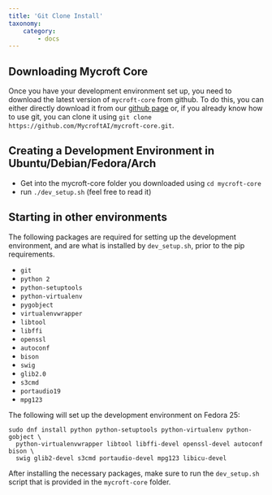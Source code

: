 ```yaml
---
title: 'Git Clone Install'
taxonomy:
    category:
        - docs
---
```


## Downloading Mycroft Core

Once you have your development environment set up, you need to download the latest version of `mycroft-core` from github.
To do this, you can either directly download it from our [github page](https://github.com/MycroftAI/mycroft-core) or, if you already know how to use git, you can clone it using `git clone https://github.com/MycroftAI/mycroft-core.git`.

## Creating a Development Environment in Ubuntu/Debian/Fedora/Arch
 - Get into the mycroft-core folder you downloaded using `cd mycroft-core`
 - run `./dev_setup.sh` (feel free to read it)

## Starting in other environments

The following packages are required for setting up the development environment,
 and are what is installed by `dev_setup.sh`, prior to the pip requirements.

 - `git`
 - `python 2`
 - `python-setuptools`
 - `python-virtualenv`
 - `pygobject`
 - `virtualenvwrapper`
 - `libtool`
 - `libffi`
 - `openssl`
 - `autoconf`
 - `bison`
 - `swig`
 - `glib2.0`
 - `s3cmd`
 - `portaudio19`
 - `mpg123`

 The following will set up the development environment on Fedora 25:

```shell
sudo dnf install python python-setuptools python-virtualenv python-gobject \
  python-virtualenvwrapper libtool libffi-devel openssl-devel autoconf bison \
  swig glib2-devel s3cmd portaudio-devel mpg123 libicu-devel
```

After installing the necessary packages, make sure to run the `dev_setup.sh` script that is provided in the `mycroft-core` folder.
